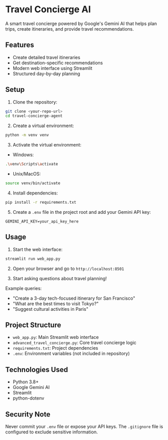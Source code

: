 # Travel Concierge AI

A smart travel concierge powered by Google's Gemini AI that helps plan trips, create itineraries, and provide travel recommendations.

## Features

- Create detailed travel itineraries
- Get destination-specific recommendations
- Modern web interface using Streamlit
- Structured day-by-day planning

## Setup

1. Clone the repository:
```bash
git clone <your-repo-url>
cd travel-concierge-agent
```

2. Create a virtual environment:
```bash
python -m venv venv
```

3. Activate the virtual environment:
- Windows:
```bash
.\venv\Scripts\activate
```
- Unix/MacOS:
```bash
source venv/bin/activate
```

4. Install dependencies:
```bash
pip install -r requirements.txt
```

5. Create a `.env` file in the project root and add your Gemini API key:
```
GEMINI_API_KEY=your_api_key_here
```

## Usage

1. Start the web interface:
```bash
streamlit run web_app.py
```

2. Open your browser and go to `http://localhost:8501`

3. Start asking questions about travel planning!

Example queries:
- "Create a 3-day tech-focused itinerary for San Francisco"
- "What are the best times to visit Tokyo?"
- "Suggest cultural activities in Paris"

## Project Structure

- `web_app.py`: Main Streamlit web interface
- `advanced_travel_concierge.py`: Core travel concierge logic
- `requirements.txt`: Project dependencies
- `.env`: Environment variables (not included in repository)

## Technologies Used

- Python 3.8+
- Google Gemini AI
- Streamlit
- python-dotenv

## Security Note

Never commit your `.env` file or expose your API keys. The `.gitignore` file is configured to exclude sensitive information.
